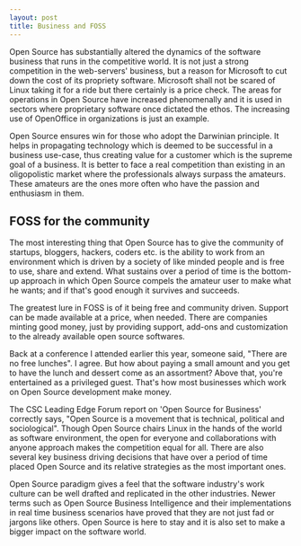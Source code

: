 ```yaml
---
layout: post
title: Business and FOSS
---
```


Open Source has substantially altered the dynamics of the software business that runs in the competitive world. It is not just a strong competition in the web-servers' business, but a reason for Microsoft to cut down the cost of its propriety software. Microsoft shall not be scared of Linux taking it for a ride but there certainly is a price check. The areas for operations in Open Source have increased phenomenally and it is used in sectors where proprietary software once dictated the ethos. The increasing use of OpenOffice in organizations is just an example.

Open Source ensures win for those who adopt the Darwinian principle. It helps in propagating technology which is deemed to be successful in a business use-case, thus creating value for a customer which is the supreme goal of a business. It is better to face a real competition than existing in an oligopolistic market where the professionals always surpass the amateurs. These amateurs are the ones more often who have the passion and enthusiasm in them. 

## FOSS for the community

The most interesting thing that Open Source has to give the community of startups, bloggers, hackers, coders etc. is the ability to work from an environment which is driven by a society of like minded people and is free to use, share and extend. What sustains over a period of time is the bottom-up approach in which Open Source compels the amateur user to make what he wants; and if that's good enough it survives and succeeds. 

The greatest lure in FOSS is of it being free and community driven. Support can be made available at a price, when needed. There are companies minting good money, just by providing support, add-ons and customization to the already available open source softwares. 

Back at a conference I attended earlier this year, someone said, "There are no free lunches". I agree. But how about paying a small amount and you get to have the lunch and dessert come as an assortment? Above that, you're entertained as a privileged guest. That's how most businesses which work on Open Source development make money.

The CSC Leading Edge Forum report on 'Open Source for Business' correctly says, "Open Source is a movement that is technical, political and sociological". Though Open Source chairs Linux in the hands of the world as software environment, the open for everyone and collaborations with anyone approach makes the competition equal for all. There are also several key business driving decisions that have over a period of time placed Open Source and its relative strategies as the most important ones. 

Open Source paradigm gives a feel that the software industry's work culture can be well drafted and replicated in the other industries. Newer terms such as Open Source Business Intelligence and their implementations in real time business scenarios have proved that they are not just fad or jargons like others. Open Source is here to stay and it is also set to make a bigger impact on the software world. 